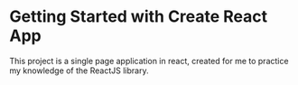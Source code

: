 # Getting Started with Create React App

This project is a single page application in react, created for me to practice my knowledge of the ReactJS library.
